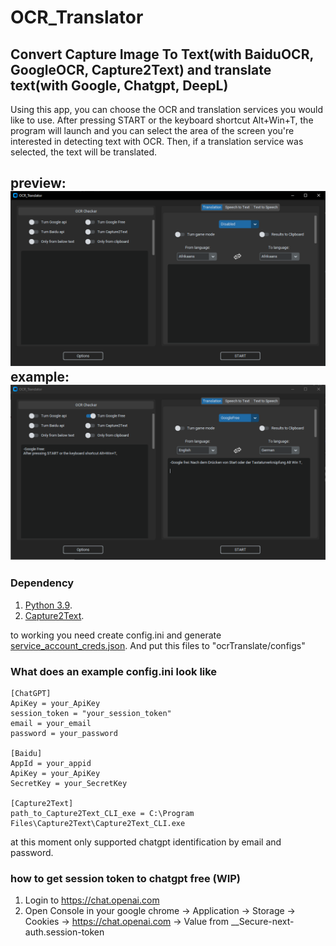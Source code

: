 # OCR_Translator
Convert Capture Image To Text(with BaiduOCR, GoogleOCR, Capture2Text) and
translate text(with Google, Chatgpt, DeepL)
---
Using this app, you can choose the OCR and translation services you would like to use. After pressing START or the keyboard shortcut Alt+Win+T, the program will launch and you can select the area of the screen you're interested in detecting text with OCR. Then, if a translation service was selected, the text will be translated.

preview:
![](documentation_images/GUI_preview.png)
example:
![](documentation_images/GUI_preview_example.png)
---
### Dependency
1. [Python 3.9](https://www.python.org/downloads/release/python-390/).
2. [Capture2Text](https://sourceforge.net/projects/capture2text/).

to working you need create config.ini and generate [service_account_creds.json](https://developers.google.com/workspace/guides/create-credentials?hl=pl).
And put this files to "ocrTranslate/configs"
### What does an example config.ini look like
```
[ChatGPT]
ApiKey = your_ApiKey
session_token = "your_session_token"
email = your_email
password = your_password

[Baidu]
AppId = your_appid
ApiKey = your_ApiKey
SecretKey = your_SecretKey

[Capture2Text]
path_to_Capture2Text_CLI_exe = C:\Program Files\Capture2Text\Capture2Text_CLI.exe
```

at this moment only supported chatgpt identification by email and password.

### how to get session token to chatgpt free (WIP)
1. Login to https://chat.openai.com
2. Open Console in your google chrome -> Application -> Storage -> Cookies -> https://chat.openai.com -> Value from __Secure-next-auth.session-token
